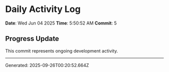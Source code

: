 # Daily Activity Log

**Date**: Wed Jun 04 2025
**Time**: 5:50:52 AM
**Commit**: 5

## Progress Update

This commit represents ongoing development activity.

---
Generated: 2025-09-26T00:20:52.664Z
